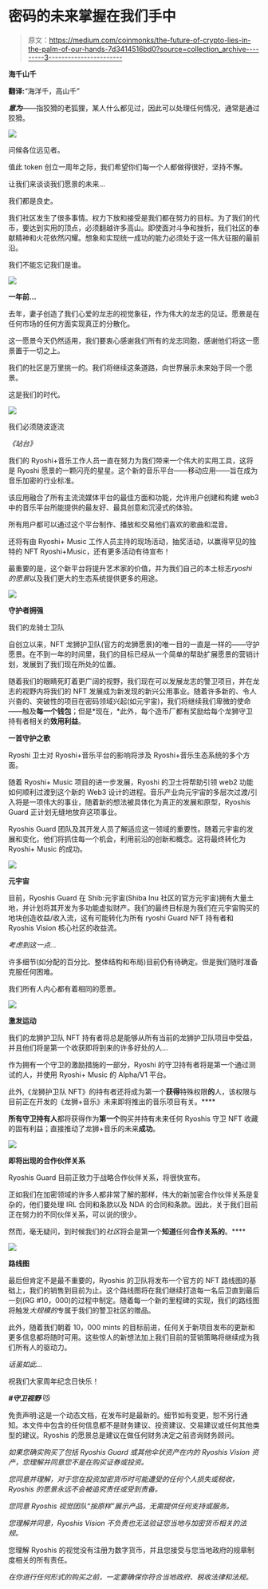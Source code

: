# 密码的未来掌握在我们手中

> 原文：<https://medium.com/coinmonks/the-future-of-crypto-lies-in-the-palm-of-our-hands-7d3414516bd0?source=collection_archive---------3----------------------->

**海千山千**

**翻译:**“海洋千，高山千”

***意为***——指狡猾的老狐狸，某人什么都见过，因此可以处理任何情况，通常是通过狡猾。

![](img/c335916fe6e4e38686a8008d0cc6a9ca.png)

问候各位远见者。

值此 token 创立一周年之际，我们希望你们每一个人都做得很好，坚持不懈。

让我们来谈谈我们愿景的未来…

我们都是良史。

我们社区发生了很多事情。权力下放和接受是我们都在努力的目标。为了我们的代币，要达到实用的顶点，必须翻越许多高山。即使面对斗争和挫折，我们社区的奉献精神和火花依然闪耀。想象和实现统一成功的能力必须处于这一伟大征服的最前沿。

我们不能忘记我们是谁。

![](img/3024d2b02b85266e9429c21d50763ce0.png)

**一年前…**

去年，妻子创造了我们心爱的龙志的视觉象征，作为伟大的龙志的见证。愿景是在任何市场的任何方面实现真正的分散化。

这一愿景今天仍然适用，我们要衷心感谢我们所有的龙志同胞，感谢他们将这一愿景置于一切之上。

我们的社区是万里挑一的。我们将继续这条道路，向世界展示未来始于同一个愿景。

这是我们的时代。

![](img/1005517c9a6282606f6334cf3aef1a43.png)

我们必须随波逐流

*《站台》*

我们的 Ryoshi+音乐工作人员一直在努力为我们带来一个伟大的实用工具，这将是 Ryoshi 愿景的一颗闪亮的星星。这个新的音乐平台——移动应用——旨在成为音乐加密的行业标准。

该应用融合了所有主流流媒体平台的最佳方面和功能，允许用户创建和构建 web3 中的音乐平台所能提供的最友好、最具创意和沉浸式的体验。

所有用户都可以通过这个平台制作、播放和交易他们喜欢的歌曲和混音。

还将有由 Ryoshi+ Music 工作人员主持的现场活动，抽奖活动，以赢得罕见的独特的 NFT Ryoshi+Music，还有更多活动有待宣布！

最重要的是，这个新平台将提升艺术家的价值，并为我们自己的本土标志*ryoshi 的愿景*以及我们更大的生态系统提供更多的用途。

![](img/d281d3feaafe2d4f614790a16c87b11a.png)

**守护者拥强**

我们的龙骑士卫队

自创立以来，NFT 龙狮护卫队(官方的龙狮愿景)的唯一目的一直是一样的——守护愿景。在不到一年的时间里，我们的目标已经从一个简单的帮助扩展愿景的营销计划，发展到了我们现在所处的位置。

随着我们的眼睛死盯着更广阔的视野，我们现在可以发展龙志的警卫项目，并在龙志的视野内将我们的 NFT 发展成为新发现的新兴公用事业。随着许多新的、令人兴奋的、突破性的项目在密码领域兴起(如元宇宙)，我们将继续我们卑微的使命——触及**每一个钱包**；但是*现在，*此外，每个造币厂都有奖励给每个龙狮守卫持有者相关的**效用利益**。

**一首守护之歌**

Ryoshi 卫士对 Ryoshi+音乐平台的影响将涉及 Ryoshi+音乐生态系统的多个方面。

随着 Ryoshi+ Music 项目的进一步发展，Ryoshi 的卫士将帮助引领 web2 功能如何顺利过渡到这个新的 Web3 设计的进程。音乐产业向元宇宙的多层次过渡/引入将是一项伟大的事业，随着新的想法被具体化为真正的发展和原型，Ryoshis Guard 正计划无缝地放弃这项事业。

Ryoshis Guard 团队及其开发人员了解适应这一领域的重要性。随着元宇宙的发展和变化，他们将抓住每一个机会，利用前沿的创新和概念。这将最终转化为 Ryoshi+ Music 的成功。

![](img/2c8c30481fdef605698510baa40273bb.png)

**元宇宙**

目前，Ryoshis Guard 在 Shib:元宇宙(Shiba Inu 社区的官方元宇宙)拥有大量土地，并计划将其开发为多功能虚拟财产。我们的最终目标是为我们在元宇宙购买的地块创造收益/收入流，这有可能转化为所有 ryoshi Guard NFT 持有者和 Ryoshis Vision 核心社区的收益流。

*考虑到这一点…*

许多细节(如分配的百分比、整体结构和布局)目前仍有待确定。但是我们随时准备克服任何困难。

我们所有人内心都有着相同的愿景。

![](img/55c255634a23a90adef8207d9d3691a7.png)

**激发运动**

我们的龙狮护卫队 NFT 持有者将总是能够从所有当前的龙狮护卫队项目中受益，并且他们将是第一个收获即将到来的许多好处的人…

作为拥有一个守卫的激励措施的一部分，Ryoshi 的守卫持有者将是第一个通过测试的人，并使用 Ryoshi+ Music 的 Alpha/V1 平台。

此外,《龙狮护卫队 NFT》的持有者还将成为第一个**获得**特殊权限**的**人，该权限与目前正在开发的《龙狮+音乐》未来即将推出的音乐项目有关。****

**所有守卫持有人**都将获得作为**第一个**购买并持有未来任何 Ryoshis 守卫 NFT 收藏的固有利益；直接推动了龙狮+音乐的未来**成功**。

![](img/863034a23093d012715e73242b1c7b1d.png)

**即将出现的合作伙伴关系**

Ryoshis Guard 目前正致力于战略合作伙伴关系，将很快宣布。

正如我们在加密领域的许多人都非常了解的那样，伟大的新加密合作伙伴关系是复杂的，他们要处理 IRL 合同和条款以及 NDA 的合同和条款。因此，关于我们目前正在努力的不同伙伴关系，可以说的很少。

然而，毫无疑问，到时候我们的*社区*将会是第一个**知道**任何**合作关系的**。****

![](img/4ad986eec0d4f1d25a8210cd96c6c675.png)

**路线图**

最后但肯定不是最不重要的，Ryoshis 的卫队将发布一个官方的 NFT 路线图的基础上，我们的销售到目前为止。这个路线图将在我们继续打造每一名后卫直到最后一刻(RG #10，000)的过程中制定。随着每一个新的里程碑的实现，我们的路线图将触发*大规模的*专属于我们的警卫社区的赠品。

此外，随着我们朝着 10，000 mints 的目标前进，任何关于新项目发布的更新和更多信息都将随时可用。这些惊人的新想法加上我们目前的营销策略将继续成为我们所有人的驱动力。

*话虽如此…*

祝我们大家周年纪念日快乐！

***#守卫视野*** 😼

免责声明:这是一个动态文档，在发布时是最新的。细节如有变更，恕不另行通知。本文件中包含的任何信息都不是财务建议、投资建议、交易建议或任何其他类型的建议。Ryoshis 的愿景总是建议在做任何财务决定之前咨询财务顾问。

*如果您确实购买了包括 Ryoshis Guard 或其他伞状资产在内的 Ryoshis Vision 资产，您理解并同意您不是在购买证券或投资。*

*您同意并理解，对于您在投资加密货币时可能遭受的任何个人损失或税收，Ryoshis 的愿景永远不会被追究责任或受到责备。*

*您同意 Ryoshis 视觉团队“按原样”展示产品，无需提供任何支持或服务。*

*您理解并同意，Ryoshis Vision 不负责也无法验证您当地与加密货币相关的法规。*

您理解 Ryoshis 的视觉没有注册为数字货币，并且您接受与您当地政府的规章制度相关的所有责任。

*在你进行任何形式的购买之前，一定要确保你符合当地政府、税收法律和法规。*